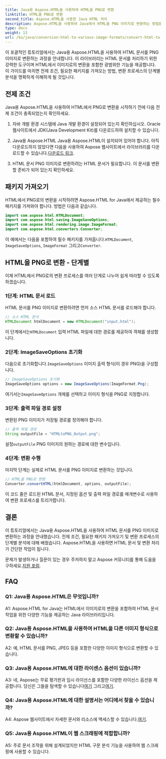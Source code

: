 ```yaml
---
title: Java용 Aspose.HTML을 사용하여 HTML을 PNG로 변환
linktitle: HTML을 PNG로 변환
second_title: Aspose.HTML을 사용한 Java HTML 처리
description: Aspose.HTML을 사용하여 Java에서 HTML을 PNG 이미지로 변환하는 방법을 알아보세요. 단계별 지침이 포함된 종합 가이드입니다.
type: docs
weight: 13
url: /ko/java/conversion-html-to-various-image-formats/convert-html-to-png/
---
```

이 포괄적인 튜토리얼에서는 Java용 Aspose.HTML을 사용하여 HTML 문서를 PNG 이미지로 변환하는 과정을 안내합니다. 이 라이브러리는 HTML 문서를 처리하기 위한 강력한 도구이며 HTML에서 이미지로의 변환을 포함한 광범위한 기능을 제공합니다. 이 가이드를 마치면 전제 조건, 필요한 패키지를 가져오는 방법, 변환 프로세스의 단계별 분석을 명확하게 이해하게 될 것입니다.

## 전제 조건

Java용 Aspose.HTML을 사용하여 HTML에서 PNG로 변환을 시작하기 전에 다음 전제 조건이 충족되었는지 확인하세요.

1. 자바 개발 환경
시스템에 Java 개발 환경이 설정되어 있는지 확인하십시오. Oracle 웹사이트에서 JDK(Java Development Kit)를 다운로드하여 설치할 수 있습니다.

2. Java용 Aspose.HTML
 Java용 Aspose.HTML이 설치되어 있어야 합니다. 아직 다운로드하지 않았다면 다음을 사용하여 Aspose 웹사이트에서 라이브러리를 다운로드할 수 있습니다.[다운로드 링크](https://releases.aspose.com/html/java/).

3. HTML 문서
PNG 이미지로 변환하려는 HTML 문서가 필요합니다. 이 문서를 변환할 준비가 되어 있는지 확인하세요.

## 패키지 가져오기

HTML에서 PNG로의 변환을 시작하려면 Aspose.HTML for Java에서 제공하는 필수 패키지를 가져와야 합니다. 방법은 다음과 같습니다.

```java
import com.aspose.html.HTMLDocument;
import com.aspose.html.saving.ImageSaveOptions;
import com.aspose.html.rendering.image.ImageFormat;
import com.aspose.html.converters.Converter;
```

 이 예에서는 다음을 포함하여 필수 패키지를 가져옵니다.`HTMLDocument`, `ImageSaveOptions`, `ImageFormat` 그리고`Converter`.

## HTML을 PNG로 변환 - 단계별

이제 HTML에서 PNG로의 변환 프로세스를 여러 단계로 나누어 쉽게 따라할 수 있도록 하겠습니다.

### 1단계: HTML 문서 로드

HTML 문서를 PNG 이미지로 변환하려면 먼저 소스 HTML 문서를 로드해야 합니다.

```java
// 소스 HTML 문서
HTMLDocument htmlDocument = new HTMLDocument("input.html");
```

 이 단계에서는`HTMLDocument` 입력 HTML 파일에 대한 경로를 제공하여 객체를 생성합니다.

### 2단계: ImageSaveOptions 초기화

 다음으로 초기화합니다.`ImageSaveOptions` 이미지 출력 형식(이 경우 PNG)을 구성합니다.

```java
// ImageSaveOptions 초기화
ImageSaveOptions options = new ImageSaveOptions(ImageFormat.Png);
```

 여기서는`ImageSaveOptions` 개체를 선택하고 이미지 형식을 PNG로 지정합니다.

### 3단계: 출력 파일 경로 설정

변환된 PNG 이미지가 저장될 경로를 정의해야 합니다.

```java
// 출력 파일 경로
String outputFile = "HTMLtoPNG_Output.png";
```

 설정`outputFile` PNG 이미지의 원하는 경로에 대한 변수입니다.

### 4단계: 변환 수행

마지막 단계는 실제로 HTML 문서를 PNG 이미지로 변환하는 것입니다.

```java
// HTML을 PNG로 변환
Converter.convertHTML(htmlDocument, options, outputFile);
```

이 코드 줄은 로드된 HTML 문서, 지정된 옵션 및 출력 파일 경로를 매개변수로 사용하여 변환 프로세스를 트리거합니다.

## 결론

이 튜토리얼에서는 Java용 Aspose.HTML을 사용하여 HTML 문서를 PNG 이미지로 변환하는 과정을 안내했습니다. 전제 조건, 필요한 패키지 가져오기 및 변환 프로세스의 단계별 분석에 대해 배웠습니다. Aspose.HTML을 사용하면 HTML 문서 및 변환 처리가 간단한 작업이 됩니다.

 문제가 발생하거나 질문이 있는 경우 주저하지 말고 Aspose 커뮤니티를 통해 도움을 구하세요.[지원 포럼](https://forum.aspose.com/).

## FAQ

### Q1: Java용 Aspose.HTML은 무엇입니까?

A1: Aspose.HTML for Java는 HTML에서 이미지로의 변환을 포함하여 HTML 문서 작업을 위한 다양한 기능을 제공하는 Java 라이브러리입니다.

### Q2: Java용 Aspose.HTML을 사용하여 HTML을 다른 이미지 형식으로 변환할 수 있습니까?

A2: 예, HTML 문서를 PNG, JPEG 등을 포함한 다양한 이미지 형식으로 변환할 수 있습니다.

### Q3: Java용 Aspose.HTML에 대한 라이센스 옵션이 있습니까?

 A3: 네, Aspose는 무료 평가판과 임시 라이선스를 포함한 다양한 라이선스 옵션을 제공합니다. 당신은 그들을 탐색할 수 있습니다[여기](https://purchase.aspose.com/buy) 그리고[여기](https://purchase.aspose.com/temporary-license/).

### Q4: Java용 Aspose.HTML에 대한 설명서는 어디에서 찾을 수 있습니까?

 A4: Aspose 웹사이트에서 자세한 문서와 리소스에 액세스할 수 있습니다.[여기](https://reference.aspose.com/html/java/).

### Q5: Java용 Aspose.HTML이 웹 스크래핑에 적합합니까?

A5: 주로 문서 조작을 위해 설계되었지만 HTML 구문 분석 기능을 사용하여 웹 스크래핑에 사용할 수 있습니다.